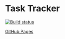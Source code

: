 # Task Tracker

[![Build status](https://ci.appveyor.com/api/projects/status/7fctviqoyuhvr6at?svg=true)](https://ci.appveyor.com/project/Kosatos/ahj-events-task-tracker)

[GitHub Pages](https://kosatos.github.io/ahj-events-task-tracker/)
